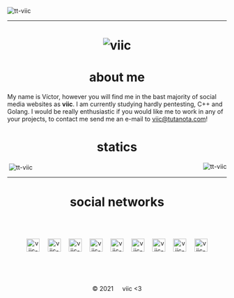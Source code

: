 <p align="left"> <img src="https://komarev.com/ghpvc/?username=tt-viic&label=Profile%20views&color=7a93c4&style=flat" alt="tt-viic" /> </p>
<hr>



<h1 align = "center"> <img src="https://user-images.githubusercontent.com/78870476/137008700-2fe715d8-74a8-4a14-903a-b99ae14350f2.gif" alt="viic" />
 
 
<h1 align = "center">about me</h1>
 
My name is Víctor, however you will find me in the bast majority of social media websites as **viic**.
I am currently studying hardly pentesting, C++ and Golang.
I would be really enthusiastic if you would like me to work in any of your projects, to contact me send me an e-mail to viic@tutanota.com!

  
<h1 align = "center">statics</h1>
 
<p><img align= "right" src="https://github-readme-stats.vercel.app/api/top-langs?username=tt-viic&show_icons=true&locale=en&layout=compact" alt="tt-viic" /></p>

<p>&nbsp;<img align= "center" src="https://github-readme-stats.vercel.app/api?username=tt-viic&show_icons=true&locale=en" alt="tt-viic" /></p>
<hr>
 

  
  
<h1 align = "center">social networks</h1>
<br>
 ⠀
<p align = "center">
<a href="https://discord.gg/VGFF7gZHK2" target="blank"><img align="center" src="https://user-images.githubusercontent.com/78870476/137012074-f05e771b-5b39-4252-9687-2f53991f86e8.png" alt="viic-disc" height="30" width="30" /></a>
⠀
<a href="https://twitter.com/viic_deb" target="blank"><img align="center" src="https://user-images.githubusercontent.com/78870476/137014268-66f3f63f-b4b1-4d1f-8fa3-901d424d8d2b.png" alt="viic-twit" height="30" width="30" /></a>
⠀
<a href="https://es.stackoverflow.com/users/253252/viic" target="blank"><img align="center" src="https://user-images.githubusercontent.com/78870476/137021657-41ea14c1-d094-409e-9558-255fab342d42.png" alt="viic-stack" height="30" width="30" /></a>
⠀
<a href="https://instagram.com/viiictor.5" target="blank"><img align="center" src="https://user-images.githubusercontent.com/78870476/137021571-c6952fba-b9e2-4627-b590-9256a49029cf.png" alt="viic-ig" height="30" width="30" /></a>
⠀
<a href="https://www.youtube.com/channel/UCIdEbfX6Pl6q-SMFI_l0L9Q" target="blank"><img align="center" src="https://user-images.githubusercontent.com/78870476/137021596-fbf749b2-1ec0-4fd8-a314-0565dde66356.png" alt="viic-yt" height="30" width="30" /></a>
⠀
<a href="https://www.twitch.tv/viic_deb" target="blank"><img align="center" src="https://user-images.githubusercontent.com/78870476/137021592-0022dd22-c686-4fc1-97a6-20c44842c7a5.png" alt="viic-twitch" height="30" width="30" /></a>
⠀
<a href="https://www.tiktok.com/@viic.deb?" target="blank"><img align="center" src="https://user-images.githubusercontent.com/78870476/137021590-1ea595b2-9c06-4db0-bb3c-2c3776faec12.png" alt="viic-tiktok" height="30" width="30" /></a>
⠀
<a href="https://github.com/tt-viic/" target="blank"><img align="center" src="https://user-images.githubusercontent.com/78870476/137021567-fe03b1a6-1800-4d6a-9dea-357dc67d00b9.png" alt="viic-gith" height="30" width="30" /></a>
⠀
<a href="https://open.spotify.com/user/216azmq5llxlo3zsmhnkwnodi?si=ba3112ac13374edb" target="blank"><img align="center" src="https://user-images.githubusercontent.com/78870476/137021583-67ec0129-6e6c-4f42-b193-2b07f34ee1f7.png" alt="viic-spoty" height="30" width="30" /></a>
</p>
<br>

 ⠀
 ⠀
 ⠀
<p align = "center">© 2021⠀⠀viic <3</p>
